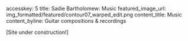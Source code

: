 accesskey: 5
title: Sadie Bartholomew: Music
featured_image_url: img_formatted/featured/contour07_warped_edit.png
content_title: Music
content_byline: Guitar compositions & recordings

[Site under construction!]
